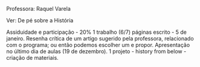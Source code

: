Professora: Raquel Varela

Ver: De pé sobre a História

Assiduidade e participação - 20%
1 trabalho (6/7) páginas escrito - 5 de janeiro. Resenha crítica de um artigo sugerido pela professora, relacionado com o programa; ou então podemos escolher um e propor. Apresentação no último dia de aulas (19 de dezembro).
1 projeto - history from below - criação de materiais.

